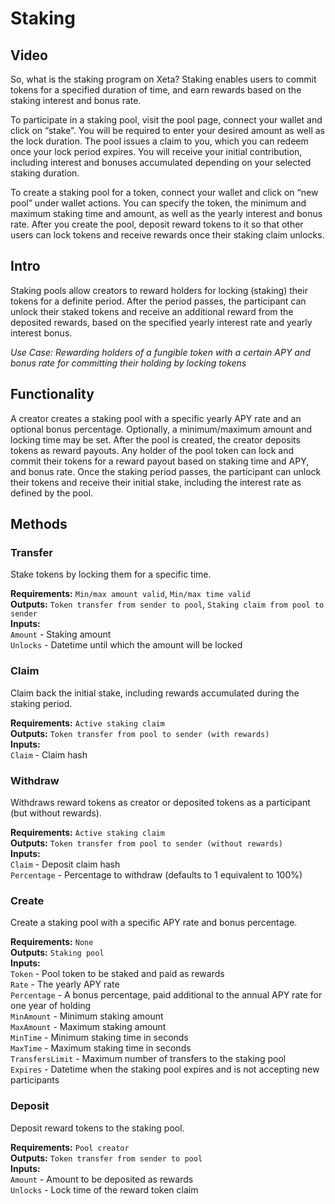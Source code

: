 # Staking

## Video
So, what is the staking program on Xeta? Staking enables users to commit tokens for a specified duration of time, and earn rewards based on the staking interest and bonus rate.

To participate in a staking pool, visit the pool page, connect your wallet and click on “stake”. You will be required to enter your desired amount as well as the lock duration. The pool issues a claim to you, which you can redeem once your lock period expires. You will receive your initial contribution, including interest and bonuses accumulated depending on your selected staking duration.

To create a staking pool for a token, connect your wallet and click on “new pool” under wallet actions. You can specify the token, the minimum and maximum staking time and amount, as well as the yearly interest and bonus rate. After you create the pool, deposit reward tokens to it so that other users can lock tokens and receive rewards once their staking claim unlocks.

## Intro
Staking pools allow creators to reward holders for locking (staking) their tokens for a definite period. After the period passes, the participant can unlock their staked tokens and receive an additional reward from the deposited rewards, based on the specified yearly interest rate and yearly interest bonus.

*Use Case: Rewarding holders of a fungible token with a certain APY and bonus rate for committing their holding by locking tokens*

## Functionality
A creator creates a staking pool with a specific yearly APY rate and an optional bonus percentage. Optionally, a minimum/maximum amount and locking time may be set. After the pool is created, the creator deposits tokens as reward payouts. Any holder of the pool token can lock and commit their tokens for a reward payout based on staking time and APY, and bonus rate. Once the staking period passes, the participant can unlock their tokens and receive their initial stake, including the interest rate as defined by the pool.

## Methods

### Transfer
Stake tokens by locking them for a specific time.

**Requirements:** `Min/max amount valid`, `Min/max time valid`  
**Outputs:** `Token transfer from sender to pool`, `Staking claim from pool to sender`  
**Inputs:**  
`Amount` - Staking amount  
`Unlocks` - Datetime until which the amount will be locked  

### Claim
Claim back the initial stake, including rewards accumulated during the staking period.

**Requirements:** `Active staking claim`  
**Outputs:** `Token transfer from pool to sender (with rewards)`  
**Inputs:**  
`Claim` - Claim hash  

### Withdraw
Withdraws reward tokens as creator or deposited tokens as a participant (but without rewards).

**Requirements:** `Active staking claim`  
**Outputs:** `Token transfer from pool to sender (without rewards)`  
**Inputs:**  
`Claim` - Deposit claim hash  
`Percentage` - Percentage to withdraw (defaults to 1 equivalent to 100%)

### Create
Create a staking pool with a specific APY rate and bonus percentage.

**Requirements:** `None`  
**Outputs:** `Staking pool`  
**Inputs:**  
`Token` - Pool token to be staked and paid as rewards  
`Rate` - The yearly APY rate  
`Percentage` - A bonus percentage, paid additional to the annual APY rate for one year of holding  
`MinAmount` - Minimum staking amount  
`MaxAmount` - Maximum staking amount  
`MinTime` - Minimum staking time in seconds  
`MaxTime` - Maximum staking time in seconds  
`TransfersLimit` - Maximum number of transfers to the staking pool  
`Expires` - Datetime when the staking pool expires and is not accepting new participants  

### Deposit
Deposit reward tokens to the staking pool.

**Requirements:** `Pool creator`  
**Outputs:** `Token transfer from sender to pool`  
**Inputs:**  
`Amount` - Amount to be deposited as rewards  
`Unlocks` - Lock time of the reward token claim  

<div style="page-break-after: always; visibility: hidden">\pagebreak</div>